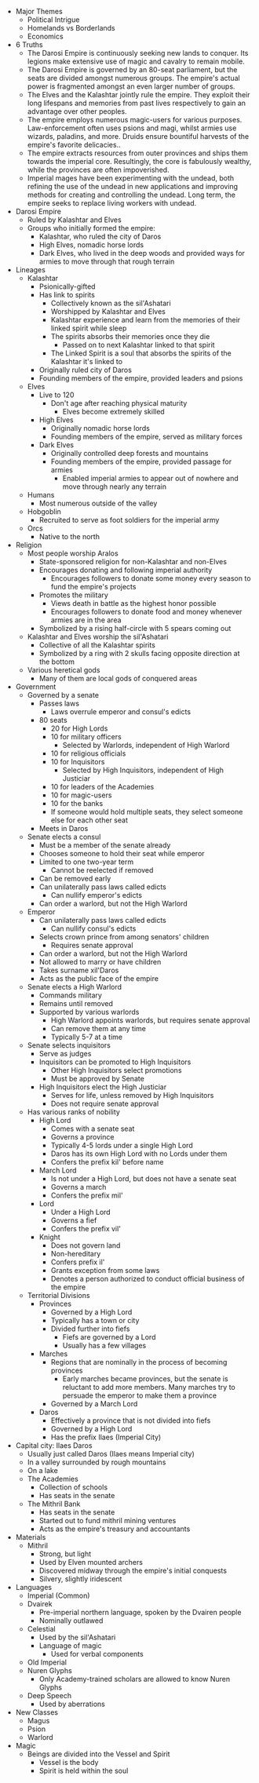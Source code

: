 * Major Themes
	* Political Intrigue
	* Homelands vs Borderlands
	* Economics
* 6 Truths
	* The Darosi Empire is continuously seeking new lands to conquer. Its legions make extensive use of magic and cavalry to remain mobile.
	* The Darosi Empire is governed by an 80-seat parliament, but the seats are divided amongst numerous groups. The empire's actual power is fragmented amongst an even larger number of groups.
	* The Elves and the Kalashtar jointly rule the empire. They exploit their long lifespans and memories from past lives respectively to gain an advantage over other peoples.
	* The empire employs numerous magic-users for various purposes. Law-enforcement often uses psions and magi, whilst armies use wizards, paladins, and more. Druids ensure bountiful harvests of the empire's favorite delicacies..
	* The empire extracts resources from outer provinces and ships them towards the imperial core. Resultingly, the core is fabulously wealthy, while the provinces are often impoverished.
	* Imperial mages have been experimenting with the undead, both refining the use of the undead in new applications and improving methods for creating and controlling the undead. Long term, the empire seeks to replace living workers with undead.
* Darosi Empire
	* Ruled by Kalashtar and Elves
	* Groups who initially formed the empire:
		* Kalashtar, who ruled the city of Daros
		* High Elves, nomadic horse lords
		* Dark Elves, who lived in the deep woods and provided ways for armies to move through that rough terrain
* Lineages
	* Kalashtar
		* Psionically-gifted
		* Has link to spirits
			* Collectively known as the sil'Ashatari
			* Worshipped by Kalashtar and Elves
			* Kalashtar experience and learn from the memories of their linked spirit while sleep
			* The spirits absorbs their memories once they die
				* Passed on to next Kalashtar linked to that spirit
			* The Linked Spirit is a soul that absorbs the spirits of the Kalashtar it's linked to
		* Originally ruled city of Daros
		* Founding members of the empire, provided leaders and psions
	* Elves
		* Live to 120
			* Don't age after reaching physical maturity
				* Elves become extremely skilled
		* High Elves
			* Originally nomadic horse lords
			* Founding members of the empire, served as military forces
		* Dark Elves
			* Originally controlled deep forests and mountains
			* Founding members of the empire, provided passage for armies
				* Enabled imperial armies to appear out of nowhere and move through nearly any terrain
	* Humans
		* Most numerous outside of the valley
	* Hobgoblin
		* Recruited to serve as foot soldiers for the imperial army
	* Orcs
		* Native to the north
* Religion
	* Most people worship Aralos
		* State-sponsored religion for non-Kalashtar and non-Elves
		* Encourages donating and following imperial authority
			* Encourages followers to donate some money every season to fund the empire's projects
		* Promotes the military
			* Views death in battle as the highest honor possible
			* Encourages followers to donate food and money whenever armies are in the area
		* Symbolized by a rising half-circle with 5 spears coming out
	* Kalashtar and Elves worship the sil'Ashatari
		* Collective of all the Kalashtar spirits
		* Symbolized by a ring with 2 skulls facing opposite direction at the bottom
	* Various heretical gods
		* Many of them are local gods of conquered areas
* Government
	* Governed by a senate
		* Passes laws
			* Laws overrule emperor and consul's edicts
		* 80 seats
			* 20 for High Lords
			* 10 for military officers
				* Selected by Warlords, independent of High Warlord
			* 10 for religious officials
			* 10 for Inquisitors
				* Selected by High Inquisitors, independent of High Justiciar
			* 10 for leaders of the Academies
			* 10 for magic-users
			* 10 for the banks
			* If someone would hold multiple seats, they select someone else for each other seat
		* Meets in Daros
	* Senate elects a consul
		* Must be a member of the senate already
		* Chooses someone to hold their seat while emperor
		* Limited to one two-year term
			* Cannot be reelected if removed
		* Can be removed early
		* Can unilaterally pass laws called edicts
			* Can nullify emperor's edicts
		* Can order a warlord, but not the High Warlord
	* Emperor
		* Can unilaterally pass laws called edicts
			* Can nullify consul's edicts
		* Selects crown prince from among senators' children
			* Requires senate approval
		* Can order a warlord, but not the High Warlord
		* Not allowed to marry or have children
		* Takes surname xil'Daros
		* Acts as the public face of the empire
	* Senate elects a High Warlord
		* Commands military
		* Remains until removed
		* Supported by various warlords
			* High Warlord appoints warlords, but requires senate approval
			* Can remove them at any time
			* Typically 5-7 at a time
	* Senate selects inquisitors
		* Serve as judges
		* Inquisitors can be promoted to High Inquisitors
			* Other High Inquisitors select promotions
			* Must be approved by Senate
		* High Inquisitors elect the High Justiciar
			* Serves for life, unless removed by High Inquisitors
			* Does not require senate approval
	* Has various ranks of nobility
		* High Lord
			* Comes with a senate seat
			* Governs a province
			* Typically 4-5 lords under a single High Lord
			* Daros has its own High Lord with no Lords under them
			* Confers the prefix kil' before name
		* March Lord
			* Is not under a High Lord, but does not have a senate seat
			* Governs a march
			* Confers the prefix mil'
		* Lord
			* Under a High Lord
			* Governs a fief
			* Confers the prefix vil'
		* Knight
			* Does not govern land
			* Non-hereditary
			* Confers prefix il'
			* Grants exception from some laws
			* Denotes a person authorized to conduct official business of the empire
	* Territorial Divisions
		* Provinces
			* Governed by a High Lord
			* Typically has a town or city
			* Divided further into fiefs
				* Fiefs are governed by a Lord
				* Usually has a few villages
		* Marches
			* Regions that are nominally in the process of becoming provinces
				* Early marches became provinces, but the senate is reluctant to add more members. Many marches try to persuade the emperor to make them a province
			* Governed by a March Lord
		* Daros
			* Effectively a province that is not divided into fiefs
			* Governed by a High Lord
			* Has the prefix Ilaes (Imperial City)
* Capital city: Ilaes Daros
	* Usually just called Daros (Ilaes means Imperial city)
	* In a valley surrounded by rough mountains
	* On a lake
	* The Academies
		* Collection of schools
		* Has seats in the senate
	* The Mithril Bank
		* Has seats in the senate
		* Started out to fund mithril mining ventures
		* Acts as the empire's treasury and accountants
* Materials
	* Mithril
		* Strong, but light
		* Used by Elven mounted archers
		* Discovered midway through the empire's initial conquests
		* Silvery, slightly iridescent
* Languages
	* Imperial (Common)
	* Dvairek
		* Pre-imperial northern language, spoken by the Dvairen people
		* Nominally outlawed
	* Celestial
		* Used by the sil'Ashatari
		* Language of magic
			* Used for verbal components
	* Old Imperial
	* Nuren Glyphs
		* Only Academy-trained scholars are allowed to know Nuren Glyphs
	* Deep Speech
		* Used by aberrations
* New Classes
	* Magus
	* Psion
	* Warlord
* Magic
	* Beings are divided into the Vessel and Spirit
		* Vessel is the body
		* Spirit is held within the soul